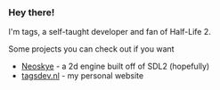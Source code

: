 ### Hey there!
I'm tags, a self-taught developer and fan of Half-Life 2.  

Some projects you can check out if you want
  - [Neoskye](https://github.com/neoskye-team/engine) - a 2d engine built off of SDL2 (hopefully)
  - [tagsdev.nl](https://github.com/zTags/ztags.github.io) - my personal website
